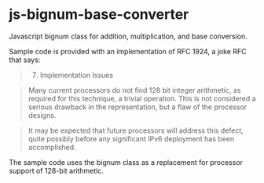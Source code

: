 js-bignum-base-converter
========================

Javascript bignum class for addition, multiplication, and base conversion.

Sample code is provided with an implementation of RFC 1924, a joke RFC that says:

> 7. Implementation Issues

>   Many current processors do not find 128 bit integer arithmetic, as
>   required for this technique, a trivial operation.  This is not
>   considered a serious drawback in the representation, but a flaw of
>   the processor designs.

>   It may be expected that future processors will address this defect,
>   quite possibly before any significant IPv6 deployment has been
>   accomplished.

The sample code uses the bignum class as a replacement for processor support of 128-bit arithmetic.
